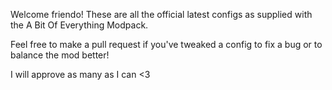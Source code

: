 Welcome friendo! These are all the official latest configs as supplied with the A Bit Of Everything Modpack.

Feel free to make a pull request if you've tweaked a config to fix a bug or to balance the mod better!

I will approve as many as I can <3